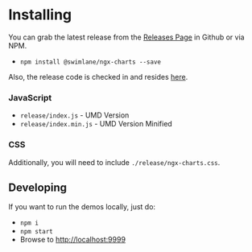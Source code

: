 # Installing

You can grab the latest release from the [Releases Page](https://github.com/swimlane/ngx-charts/releases) in Github or via NPM.

* `npm install @swimlane/ngx-charts --save`

Also, the release code is checked in and resides [here](https://github.com/swimlane/ngx-charts/tree/master/release).

### JavaScript
- `release/index.js` - UMD Version
- `release/index.min.js` - UMD Version Minified

### CSS
Additionally, you will need to include `./release/ngx-charts.css`.

## Developing
If you want to run the demos locally, just do:

- `npm i`
- `npm start`
- Browse to [http://localhost:9999](http://localhost:9999)
